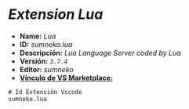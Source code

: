 <!-- Autor: Daniel Benjamin Perez Morales -->
<!-- GitHub: https://github.com/DanielBenjaminPerezMoralesDev13 -->
<!-- GitLab: https://gitlab.com/DanielBenjaminPerezMoralesDev13 -->
<!-- Correo electrónico: danielperezdev@proton.me -->

# ***Extension Lua***

- **Name:** *Lua*
- **ID:** *sumneko.lua*
- **Descripción:** *Lua Language Server coded by Lua*
- **Versión:** *`3.7.4`*
- **Editor:** *sumneko*
- **[Vínculo de VS Marketplace:](https://marketplace.visualstudio.com/items?itemName=sumneko.lua "https://marketplace.visualstudio.com/items?itemName=sumneko.lua")**

```plaintext
# Id Extensión Vscode
sumneko.lua
```
